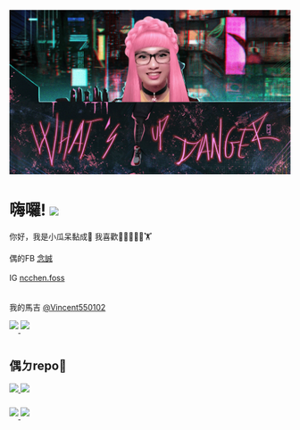 [![Header](https://raw.githubusercontent.com/ncchen99/ncchen99/main/me3.png "Header")](https://some-url.dev/)

# 嗨囉! <img src="https://raw.githubusercontent.com/MartinHeinz/MartinHeinz/master/wave.gif" width="30px">

你好，我是小瓜呆黏成🧒 我喜歡👨‍💻🏊‍♂🏓🏋 <br>

偶的FB [念誠](https://www.facebook.com/ncchen99/)
<br>   
IG [ncchen.foss](https://www.instagram.com/ncchen.foss/)\
<br>
<br>
我的馬吉 [@Vincent550102](https://github.com/Vincent550102)

<a href="https://github.com/ncchen99">
  <img align="center" src="https://github-readme-stats.vercel.app/api?username=ncchen99&theme=buefy&include_all_commits=true&show_icons=true&border_radius=10%&line_height=27" style="margin-bottom: 20px;"/>
</a>
<a href="https://github.com/ncchen99">
  <img align="center" src="https://github-readme-stats.vercel.app/api/top-langs/?username=ncchen99&theme=buefy&border_radius=10%&langs_count=3&hide=css,scss,html" style="max-width: 100%;margin-bottom: 20px;"/>
</a>
</br>

## 偶ㄉrepo🚀

<div style="margin-top:10px;">

<a href="https://github.com/ncchen99/ZHENAI-Life">
  <img align="center" src="https://github-readme-stats.vercel.app/api/pin/?username=ncchen99&repo=ZHENAI-Life&theme=buefy&border_radius=10%" style="max-width: 100%;margin-bottom: 10px;"/>
</a>

<a href="https://github.com/ncchen99/Auto-Runner">
  <img align="center" src="https://github-readme-stats.vercel.app/api/pin/?username=ncchen99&repo=Auto-Runner&theme=buefy&border_radius=10%" style="max-width: 100%;margin-bottom: 10px;"/>
</a>
</div>
<br>

<a href="https://github.com/Note-Mart/Web">
  <img align="center" src="https://github-readme-stats.vercel.app/api/pin/?username=Note-Mart&repo=Note-Mart-Web&theme=buefy&border_radius=10%" style="max-width: 100%;margin-bottom: 20px;"/>
</a>

<a href="https://github.com/Eros-Adult-Beauty/Web">
  <img align="center" src="https://github-readme-stats.vercel.app/api/pin/?username=Ausexticity&repo=Ausexticity-Web&theme=buefy&border_radius=10%" style="max-width: 100%;margin-bottom: 20px;"/>
</a>

<!-- ## 偶ㄉ ZeroJudge 解題統計🙂
![Zerojudge Stats](https://zj-query-0.herokuapp.com/user?account=WHETS&name=小瓜呆&theme=react) -->
